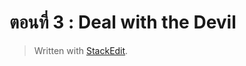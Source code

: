 
ตอนที่​ 3 : Deal with the Devil
===

> Written with [StackEdit](https://www.blockdit.com/articles/5d77f43adf76a90cbe412aa4).
<!--stackedit_data:
eyJoaXN0b3J5IjpbLTg4MTY1Njc5MF19
-->
